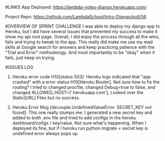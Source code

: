 #LINKS
App Deployed:  https://lambda-notes-django.herokuapp.com/

Project Repo:  https://github.com/LambdaSchool/Intro-Django/pull/56


#OVERVIEW OF SPRINT CHALLENGE
I was able to deploy my django app to Heroku, but I did have several issues that prevented my success to make it show my api root page.
Overall, I did enjoy the process through all the wins, fails and trying to tweak to the app.  This really did make me use my mad skills at Google search for answers and keep practicing patience with the "Trial and Error" methodology.  And most importantly to be "okay" when it fails, just keep on trying.


#ISSUES LOG
1.  Heroku error code H10[status 503]:  Heroku logs indicated that "app crashed" with a error status H10[Heroku Router].  Not sure how to fix the routing?  I tried to changed procfile, changed Debug=true to false, and changed ALLOWED_HOST=['.herokuapp.com'], Looked over the Static[URL] Files but no success.

2.  Heroku Error Msg [decouple.UndefinedValueError: SECRET_KEY not found]:  This one really stumps me.  I generated a new secret key and added to both .env file and tried to add configs in the heroku dashboard/cofigs / key/value.  Not sure what's happening.  When I deployed its fine, but if I heroku run python migrate = secret key is undefined error always pops up.






